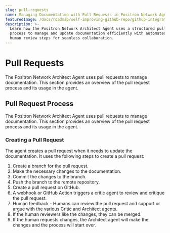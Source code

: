 ```yaml
---
slug: pull-requests
name: Managing Documentation with Pull Requests in Positron Network Agent
featuredImage: /docs/roadmap/self-improving-github-repo/github-integration/pull-requests.jpg
description: >-
  Learn how the Positron Network Architect Agent uses a structured pull request
  process to manage and update documentation efficiently with automated and
  human review steps for seamless collaboration.
---
```

# Pull Requests

The Positron Network Architect Agent uses pull requests to manage documentation. This section provides an overview of the pull request process and its usage in the agent.

## Pull Request Process

The Positron Network Architect Agent uses pull requests to manage documentation. This section provides an overview of the pull request process and its usage in the agent.

### Creating a Pull Request

The agent creates a pull request when it needs to update the documentation. It uses the following steps to create a pull request:

1. Create a branch for the pull request.
2. Make the necessary changes to the documentation.
3. Commit the changes to the branch.
4. Push the branch to the remote repository.
5. Create a pull request on GitHub.
6. A webhook or GitHub Action triggers a critic agent to review and critique the pull request.
7. Human feedback - Humans can review the pull request and support or argue with the various Critic and Architect agents.  
8. If the human reviewers like the changes, they can be merged. 
9. If the human requests changes, the Architect agent will make the changes and the process will start over.

